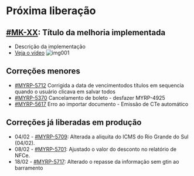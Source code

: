 # Próxima liberação

## [#MK-XX](https://devmyrp.atlassian.net/browse/MK-XX): Título da melhoria implementada
* Descrição da implementação
* [Veja o vídeo](http://recordit.co/2MyFCjFpdq)
![img001](https://i.imgur.com/XXXX.png)

## Correções menores
* [#MYRP-5712](https://devmyrp.atlassian.net/browse/MYRP-5712) Corrigida a data de vencimentodos títulos em sequencia quando o usuário clicava em salvar todos
* [#MYRP-5370](https://devmyrp.atlassian.net/browse/MYRP-5370) Cancelamento de boleto - desfazer MYRP-4925
* [#MYRP-5617](https://devmyrp.atlassian.net/browse/MYRP-5617) Erro ao importar documento - Emissão de CTe automático

## Correções já liberadas em produção
* 04/02 - [#MYRP-5709](https://devmyrp.atlassian.net/browse/MYRP-5709): Alterada a aliquita do ICMS do Rio Grande do Sul (04/02).
* 08/02 - [#MYRP-5701](https://devmyrp.atlassian.net/browse/MYRP-5701): Ajustado o valor do desconto no relatório de NFCe.
* 18/02 - [#MYRP-5717](https://devmyrp.atlassian.net/browse/MYRP-55717): Alterado o repasse da informação sem gtin ao barramento
